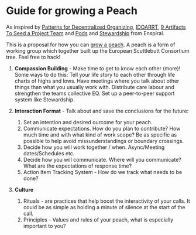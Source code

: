 Guide for growing a Peach
====

As inspired by [Patterns for Decentralized Organizing](https://docs.wixstatic.com/ugd/8246de_248a47ddbd3c4d209667ff5508ee300b.pdf), [IDOARRT](https://toolbox.hyperisland.com/idoarrt-meeting-design), [9 Artifacts To Seed a Project Team](http://kfjournal.org/wp/index.php/2015/10/19/9-artifacts-to-seed-a-project-team/) and [Pods](https://handbook.enspiral.com/guides/pods.html) and [Stewardship](https://loomio.coop/stewarding.html) from Enspiral. 

This is a proposal for how you can [grow a peach](https://github.com/scuttlebutt-eu/important-documents/pull/33). A peach is a form of working group which together built up the European Scuttlebutt Consortium tree. Feel free to hack!  

1. **Compassion Building** - Make time to get to know each other (more)! Some ways to do this: Tell your life story to each other through life charts of highs and lows. Have meetings where you talk about other things than what you usually work with. Distribute care labour and strengthen the teams collective EQ. Set up a peer-to-peer support system like Stewardship.

2. **Interaction Format** - Talk about and save the conclusions for the future:
	1. Set an intention and desired ourcome for your peach.
	2. Communicate expectations. How do you plan to contribute? How much time and with what kind of work scope? Be as specific as possible to help avoid missunderstandings or boundary crossings. 
	3. Decide how you will work together / when. Async/Meeting dates/Schedules etc.
	4. Decide how you will communicate. Where will you communicate? What are the expectations of response time?
	5. Action Item Tracking System - How do we track what needs to be done?

3. **Culture**
	1. Rituals - are practices that help boost the interactivity of your calls. It could be as simple as holding a minute of silence at the start of the call.
	2. Principles - Values and rules of your peach, what is especially important to you?
